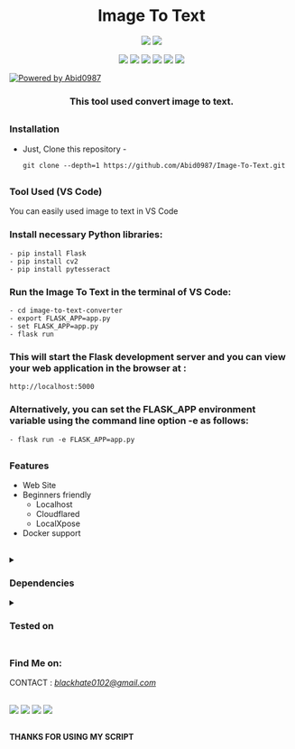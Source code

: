 <h1 align="center">Image To Text</h1>

<p align="center">
  <img src="https://img.shields.io/badge/Version-1.0-green?style=for-the-badge">
  <img src="https://img.shields.io/github/license/htr-tech/zphisher?style=for-the-badge">

  
</p>

<p align="center">
  
  
  <img src="https://img.shields.io/badge/Author-Abid0987-blue?style=flat-square">
  <img src="https://img.shields.io/badge/Open%20Source-Yes-darkgreen?style=flat-square">
  <img src="https://img.shields.io/badge/Maintained%3F-Yes-lightblue?style=flat-square">
  <img src="https://img.shields.io/badge/Written%20In-HTML-lightred?style=flat-square">
  <img src="https://img.shields.io/badge/Code%20In-Python-darkcyan?style=flat-square">
  <img src="https://hits.seeyoufarm.com/api/count/incr/badge.svg?url=https%3A%2F%2Fgithub.com%2Fhtr-tech%2Fzphisher&title=Visitors&edge_flat=false"/>
  

  
[![Powered by Abid0987](https://img.shields.io/badge/powered%20by-Abid0987-orange.svg?style=flat&colorA=E1523D&colorB=007D8A)](https://github.com/Abid0987)
</p>

<h3 align="center">This tool used convert image to text.</h3>

##

### Installation

- Just, Clone this repository -
  ```
  git clone --depth=1 https://github.com/Abid0987/Image-To-Text.git
  ```


##

### Tool Used (VS Code)
You can easily used image to text in VS Code 

### Install necessary Python libraries:
```
- pip install Flask
- pip install cv2
- pip install pytesseract
```
### Run the Image To Text in the terminal of VS Code:
```
- cd image-to-text-converter
- export FLASK_APP=app.py
- set FLASK_APP=app.py
- flask run
```
### This will start the Flask development server and you can view your web application in the browser at :
``` 
http://localhost:5000
```



### Alternatively, you can set the FLASK_APP environment variable using the command line option -e as follows:
```
- flask run -e FLASK_APP=app.py
```

##

### Features

- Web Site 
- Beginners friendly
  - Localhost
  - Cloudflared
  - LocalXpose 
- Docker support


##

<details>
  <summary><h3>Dependencies</h3></summary>

<b>Image To Text</b> requires following programs to run properly - 
- `flask`
- `cv2`
- `numpy`
- `python3`
- `html`


</details>

<details>
  <summary><h3>Tested on</h3></summary>

- **Web Host**
- **Local Host**
- **VS Code**
</details>

##

### Find Me on:

CONTACT : <i>blackhate0102@gmail.com</i>  <br> <br>

<p align="left">
  <a href="https://github.com/Abid0987" target="_blank"><img src="https://img.shields.io/badge/Github-blue?style=for-the-badge&logo=github"></a>
  <a href="https://www.hackerrank.com/mdabid224499" target="_blank"><img src="https://img.shields.io/badge/hackerrank-black?style=for-the-badge&logo=hackerrank"></a>
  <a href="https://leetcode.com/black_hate/" target="_blank"><img src="https://img.shields.io/badge/leetcode-black?style=for-the-badge&logo=leetcode"></a>
  <a href="https://www.linkedin.com/in/abid-hasan-99345b26a/" target="_blank"><img src="https://img.shields.io/badge/linkedin-blue?style=for-the-badge&logo=linkedin"></a>
</p>

##

#### THANKS FOR USING MY SCRIPT
